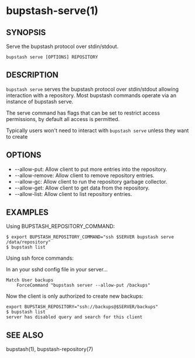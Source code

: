 bupstash-serve(1) 
================

## SYNOPSIS

Serve the bupstash protocol over stdin/stdout.

`bupstash serve [OPTIONS] REPOSITORY`

## DESCRIPTION

`bupstash serve` serves the bupstash protocol over stdin/stdout allowing
interaction with a repository. Most bupstash commands operate via an instance of bupstash serve.

The serve command has flags that can be set to restrict access permissions, by default
all access is permitted.

Typically users won't need to interact with `bupstash serve` unless they want
to create

## OPTIONS

* --allow-put:
  Allow client to put more entries into the repository.
* --allow-remove:
  Allow client to remove repository entries.
* --allow-gc:
  Allow client to run the repository garbage collector.
* --allow-get:
  Allow client to get data from the repository.
* --allow-list:
  Allow client to list repository entries.

## EXAMPLES

Using BUPSTASH_REPOSITORY_COMMAND:

```
$ export BUPSTASH_REPOSITORY_COMMAND="ssh $SERVER bupstash serve /data/repository"
$ bupstash list
```

Using ssh force commands:

In an your sshd config file in your server...
```
Match User backups
    ForceCommand "bupstash server --allow-put /backups"
```

Now the client is only authorized to create new backups:
```
export BUPSTASH_REPOSITORY="ssh://backups@$SERVER/backups"
$ bupstash list
server has disabled query and search for this client
```


## SEE ALSO

bupstash(1), bupstash-repository(7)
